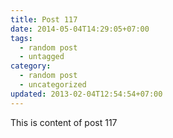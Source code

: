```yaml
---
title: Post 117
date: 2014-05-04T14:29:05+07:00
tags:
  - random post
  - untagged
category:
  - random post
  - uncategorized
updated: 2013-02-04T12:54:54+07:00
---
```

This is content of post 117